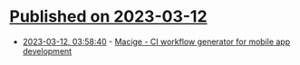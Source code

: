 # [Published on 2023-03-12](index.md)

* [2023-03-12, 03:58:40](https://lobste.rs/s/wswo1k/macige_ci_workflow_generator_for_mobile) - [Macige - CI workflow generator for mobile app development](https://github.com/tramlinehq/macige)
